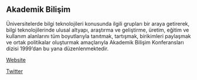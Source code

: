 ## <a name="akademikbilisim"></a> Akademik Bilişim

Üniversitelerde bilgi teknolojileri konusunda ilgili grupları bir araya getirerek, bilgi teknolojilerinde ulusal altyapı, araştırma ve geliştirme, üretim, eğitim ve kullanım alanlarını tüm boyutlarıyla tanıtmak, tartışmak, birikimleri paylaşmak ve ortak politikalar oluşturmak amaçlarıyla Akademik Bilişim Konferansları dizisi 1999’dan bu yana düzenlenmektedir.

[Website](http://ab.org.tr/)

[Twitter](https://twitter.com/AkademikBilisim)
